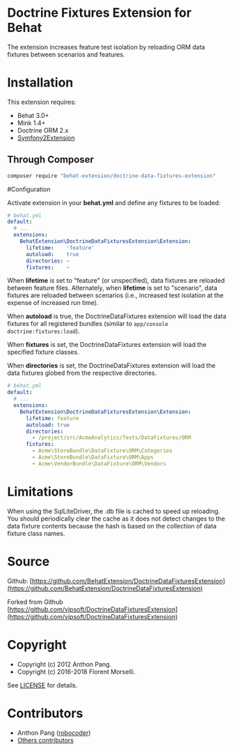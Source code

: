 Doctrine Fixtures Extension for Behat
=====================================

The extension increases feature test isolation by reloading ORM data fixtures between scenarios and features.

# Installation

This extension requires:

* Behat 3.0+
* Mink 1.4+
* Doctrine ORM 2.x
* [Symfony2Extension](http://extensions.behat.org/symfony2/)

## Through Composer

```sh
composer require "behat-extension/doctrine-data-fixtures-extension"
```

#Configuration

Activate extension in your **behat.yml** and define any fixtures to be loaded:

```yaml
# behat.yml
default:
  # ...
  extensions:
    BehatExtension\DoctrineDataFixturesExtension\Extension:
      lifetime:    'feature'
      autoload:    true
      directories: ~
      fixtures:    ~
```

When **lifetime** is set to "feature" (or unspecified), data fixtures are reloaded between feature files.  Alternately,
when **lifetime** is set to "scenario", data fixtures are reloaded between scenarios (i.e., increased
test isolation at the expense of increased run time).

When **autoload** is true, the DoctrineDataFixtures extension will load the data fixtures for all
registered bundles (similar to `app/console doctrine:fixtures:load`).

When **fixtures** is set, the DoctrineDataFixtures extension will load the specified fixture classes.

When **directories** is set, the DoctrineDataFixtures extension will load the data fixtures globed from the respective directories.

```yaml
# behat.yml
default:
  # ...
  extensions:
    BehatExtension\DoctrineDataFixturesExtension\Extension:
      lifetime: feature
      autoload: true
      directories:
        - /project/src/AcmeAnalytics/Tests/DataFixtures/ORM
      fixtures:
        - Acme\StoreBundle\DataFixture\ORM\Categories
        - Acme\StoreBundle\DataFixture\ORM\Apps
        - Acme\VendorBundle\DataFixture\ORM\Vendors
```

# Limitations

When using the SqlLiteDriver, the .db file is cached to speed up reloading. 
You should periodically clear the cache as it does not detect changes to the data fixture contents because the hash is based on the collection of data fixture class names.

# Source

Github: [https://github.com/BehatExtension/DoctrineDataFixturesExtension](https://github.com/BehatExtension/DoctrineDataFixturesExtension)

Forked from Github [https://github.com/vipsoft/DoctrineDataFixturesExtension](https://github.com/vipsoft/DoctrineDataFixturesExtension)

# Copyright

* Copyright (c) 2012 Anthon Pang.
* Copyright (c) 2016-2018 Florent Morselli.

See [LICENSE](LICENSE) for details.

# Contributors

* Anthon Pang ([robocoder](http://github.com/robocoder))
* [Others contributors](https://github.com/BehatExtension/DoctrineDataFixturesExtension/graphs/contributors)
